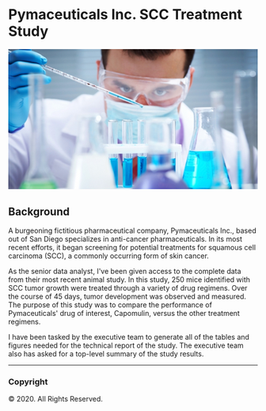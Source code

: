 # Pymaceuticals Inc. SCC Treatment Study
 
![Laboratory](images/laboratory.jpg)

## Background

 A burgeoning fictitious pharmaceutical company, Pymaceuticals Inc., based out of San Diego specializes in anti-cancer pharmaceuticals. In its most recent efforts, it began screening for potential treatments for squamous cell carcinoma (SCC), a commonly occurring form of skin cancer.

As the senior data analyst, I've been given access to the complete data from their most recent animal study. In this study, 250 mice identified with SCC tumor growth were treated through a variety of drug regimens. Over the course of 45 days, tumor development was observed and measured. The purpose of this study was to compare the performance of Pymaceuticals' drug of interest, Capomulin, versus the other treatment regimens.

I have been tasked by the executive team to generate all of the tables and figures needed for the technical report of the study. The executive team also has asked for a top-level summary of the study results.

---
### Copyright
© 2020. All Rights Reserved.
